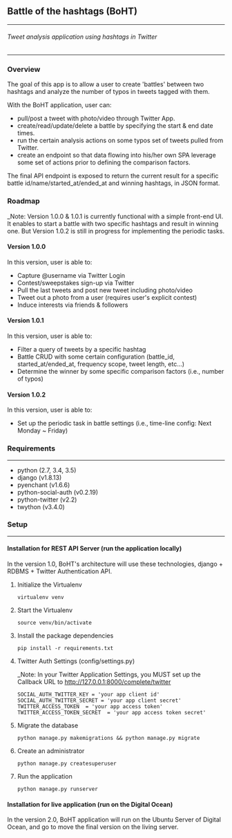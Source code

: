 ## Battle of the hashtags (BoHT)
***

###### Tweet analysis application using hashtags in Twitter 
----------------

### Overview 

The goal of this app is to allow a user to create 'battles' between two hashtags and analyze the number of typos in tweets tagged with them. 

With the BoHT application, user can: 

- pull/post a tweet with photo/video through Twitter App. 
- create/read/update/delete a battle by specifying the start & end date times. 
- run the certain analysis actions on some typos set of tweets pulled from Twitter. 
- create an endpoint so that data flowing into his/her own SPA leverage some set of actions prior to defining the comparison factors. 

The final API endpoint is exposed to return the current result for a specific battle id/name/started_at/ended_at and winning hashtags, in JSON format. 


### Roadmap 

_Note: Version 1.0.0 & 1.0.1 is currently functional with a simple front-end UI. 
It enables to start a battle with two specific hashtags and result in winning one.
But Version 1.0.2 is still in progress for implementing the periodic tasks.

#### Version 1.0.0 

In this version, user is able to: 

- Capture @username via Twitter Login
- Contest/sweepstakes sign-up via Twitter
- Pull the last tweets and post new tweet including photo/video
- Tweet out a photo from a user (requires user's explicit contest) 
- Induce interests via friends & followers 

#### Version 1.0.1 

In this version, user is able to: 

- Filter a query of tweets by a specific hashtag
- Battle CRUD with some certain configuration (battle_id, started_at/ended_at, frequency scope, tweet length, etc...)
- Determine the winner by some specific comparison factors (i.e., number of typos)

#### Version 1.0.2

In this version, user is able to:

- Set up the periodic task in battle settings (i.e., time-line config: Next Monday ~ Friday)


### Requirements 
----------------

- python (2.7, 3.4, 3.5) 
- django (v1.8.13) 
- pyenchant (v1.6.6)
- python-social-auth (v0.2.19)
- python-twitter (v2.2)
- twython (v3.4.0)


### Setup 
----------------

#### Installation for REST API Server (run the application locally) 

In the version 1.0, BoHT's architecture will use these technologies, django + RDBMS + Twitter Authentication API. 

1. Initialize the Virtualenv 

    ```virtualenv venv```
    
2. Start the Virtualenv 

    ```source venv/bin/activate```
    
3. Install the package dependencies 

    ```pip install -r requirements.txt```
    
4. Twitter Auth Settings (config/settings.py) 

    _Note: In your Twitter Application Settings, you MUST set up the Callback URL to http://127.0.0.1:8000/complete/twitter 
    
    ```SOCIAL_AUTH_TWITTER_KEY = 'your app client id'```
    ```SOCIAL_AUTH_TWITTER_SECRET = 'your app client secret'```
    ```TWITTER_ACCESS_TOKEN  = 'your app access token'``` 
    ```TWITTER_ACCESS_TOKEN_SECRET  = 'your app access token secret'```
    
5. Migrate the database 

    ```python manage.py makemigrations && python manage.py migrate```
    
6. Create an administrator 

    ```python manage.py createsuperuser```
    
7. Run the application 

    ```python manage.py runserver```

#### Installation for live application (run on the Digital Ocean) 

In the version 2.0, BoHT application will run on the Ubuntu Server of Digital Ocean, and go to move the final version on the living server. 


